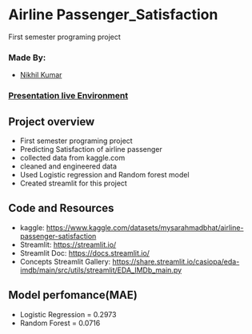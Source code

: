 # Airline Passenger_Satisfaction
First semester programing project

### Made By:
 * [Nikhil Kumar](https://github.com/NikhilSingh45612/Airline_Passenger_Satisfaction.git)


### [Presentation live Environment](https://share.streamlit.io/cheezybun/streamlit/main/app.py)

## Project overview
* First semester programing project
* Predicting Satisfaction of airline passenger
* collected data from kaggle.com
* cleaned and engineered data
* Used Logistic regression and Random forest model 
* Created streamlit for this project

## Code and Resources
* kaggle: https://www.kaggle.com/datasets/mysarahmadbhat/airline-passenger-satisfaction
* Streamlit: https://streamlit.io/
* Streamlit Doc: https://docs.streamlit.io/
* Concepts Streamlit Gallery: https://share.streamlit.io/casiopa/eda-imdb/main/src/utils/streamlit/EDA_IMDb_main.py    

## Model perfomance(MAE)
* Logistic Regression = 0.2973
* Random Forest = 0.0716
